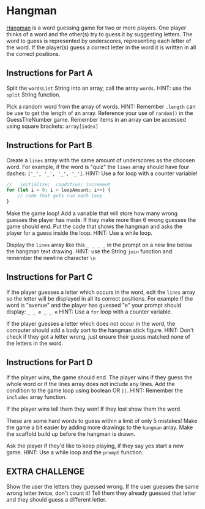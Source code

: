 # Hangman

[Hangman](<https://en.wikipedia.org/wiki/Hangman_(game)>) is a word guessing game for two or more players. One player thinks of a word and the other(s) try to guess it by suggesting letters. The word to guess is represented by underscores, representing each letter of the word. If the player(s) guess a correct letter in the word it is written in all the correct positions.

## Instructions for Part A

Split the `wordsList` String into an array, call the array `words`. HINT: use the `split` String function.

Pick a random word from the array of words. HINT: Remember `.length` can be use to get the length of an array. Reference your use of `random()` in the GuessTheNumber game. Remember items in an array can be accessed using square brackets: `array[index]`

## Instructions for Part B

Create a `lines` array with the same amount of underscores as the choosen word. For example, if the word is "quiz" the `lines` array should have four dashes: `['_', '_', '_', '_']`. HINT: Use a for loop with a counter variable!

```js
//   initialize;  condition; increment
for (let i = 0; i < loopAmount; i++) {
	// code that gets run each loop
}
```

Make the game loop! Add a variable that will store how many wrong guesses the player has made. If they make more than 6 wrong guesses the game should end. Put the code that shows the hangman and asks the player for a guess inside the loop. HINT: Use a while loop.

Display the `lines` array like this `_ _ _ _` in the prompt on a new line below the hangman text drawing. HINT: use the String `join` function and remember the newline character `\n`

## Instructions for Part C

If the player guesses a letter which occurs in the word, edit the `lines` array so the letter will be displayed in all its correct positions. For example if the word is "avenue" and the player has guessed "e" your prompt should display: `_ _ e _ _ e` HINT: Use a `for` loop with a counter variable.

If the player guesses a letter which does not occur in the word, the computer should add a body part to the hangman stick figure. HINT: Don't check if they got a letter wrong, just ensure their guess matched none of the letters in the word.

## Instructions for Part D

If the player wins, the game should end. The player wins if they guess the whole word or if the lines array does not include any lines. Add the condition to the game loop using boolean OR `||`. HINT: Remember the `includes` array function.

If the player wins tell them they won! If they lost show them the word.

These are some hard words to guess within a limit of only 5 mistakes! Make the game a bit easier by adding more drawings to the `hangman` array. Make the scaffold build up before the hangman is drawn.

Ask the player if they'd like to keep playing, if they say yes start a new game. HINT: Use a while loop and the `prompt` function.

## EXTRA CHALLENGE

Show the user the letters they guessed wrong. If the user guesses the same wrong letter twice, don't count it! Tell them they already guessed that letter and they should guess a different letter.

